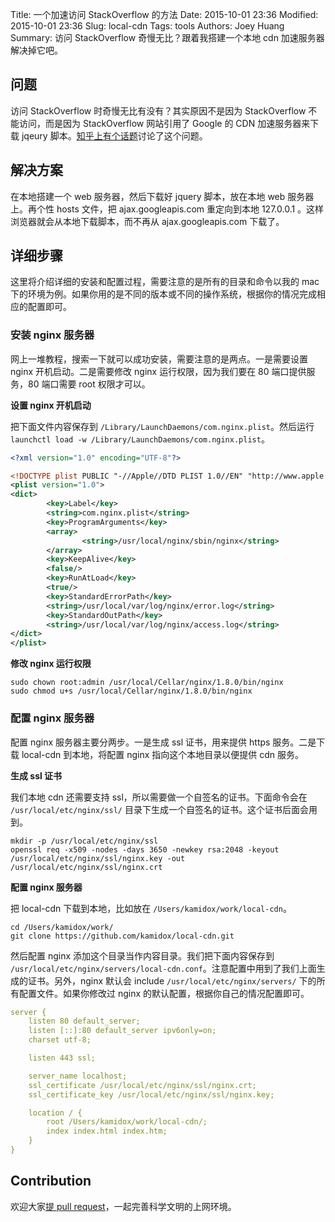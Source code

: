 Title: 一个加速访问 StackOverflow 的方法
Date: 2015-10-01 23:36
Modified: 2015-10-01 23:36
Slug: local-cdn
Tags: tools
Authors: Joey Huang
Summary: 访问 StackOverflow 奇慢无比？跟着我搭建一个本地 cdn 加速服务器解决掉它吧。

## 问题

访问 StackOverflow 时奇慢无比有没有？其实原因不是因为 StackOverflow 不能访问，而是因为 StackOverflow 网站引用了 Google 的 CDN 加速服务器来下载 jqeury 脚本。[知乎上有个话题][1]讨论了这个问题。

## 解决方案

在本地搭建一个 web 服务器，然后下载好 jquery 脚本，放在本地 web 服务器上。再个性 hosts 文件，把 ajax.googleapis.com 重定向到本地 127.0.0.1 。这样浏览器就会从本地下载脚本，而不再从 ajax.googleapis.com 下载了。

## 详细步骤

这里将介绍详细的安装和配置过程，需要注意的是所有的目录和命令以我的 mac 下的环境为例。如果你用的是不同的版本或不同的操作系统，根据你的情况完成相应的配置即可。

### 安装 nginx 服务器

网上一堆教程，搜索一下就可以成功安装，需要注意的是两点。一是需要设置 nginx 开机启动。二是需要修改 nginx 运行权限，因为我们要在 80 端口提供服务，80 端口需要 root 权限才可以。

**设置 nginx 开机启动**

把下面文件内容保存到 `/Library/LaunchDaemons/com.nginx.plist`。然后运行 `launchctl load -w /Library/LaunchDaemons/com.nginx.plist`。

```xml
<?xml version="1.0" encoding="UTF-8"?>

<!DOCTYPE plist PUBLIC "-//Apple//DTD PLIST 1.0//EN" "http://www.apple.com/DTDs/PropertyList-1.0.dtd">
<plist version="1.0">
<dict>
        <key>Label</key>
        <string>com.nginx.plist</string>
        <key>ProgramArguments</key>
        <array>
                <string>/usr/local/nginx/sbin/nginx</string>
        </array>
        <key>KeepAlive</key>
        <false/>
        <key>RunAtLoad</key>
        <true/>
        <key>StandardErrorPath</key>
        <string>/usr/local/var/log/nginx/error.log</string>
        <key>StandardOutPath</key>
        <string>/usr/local/var/log/nginx/access.log</string>
</dict>
</plist>
```

**修改 nginx 运行权限**

```shell
sudo chown root:admin /usr/local/Cellar/nginx/1.8.0/bin/nginx
sudo chmod u+s /usr/local/Cellar/nginx/1.8.0/bin/nginx
```

### 配置 nginx 服务器

配置 nginx 服务器主要分两步。一是生成 ssl 证书，用来提供 https 服务。二是下载 local-cdn 到本地，将配置 nginx 指向这个本地目录以便提供 cdn 服务。

**生成 ssl 证书**

我们本地 cdn 还需要支持 ssl，所以需要做一个自签名的证书。下面命令会在 `/usr/local/etc/nginx/ssl/` 目录下生成一个自签名的证书。这个证书后面会用到。

```shell
mkdir -p /usr/local/etc/nginx/ssl
openssl req -x509 -nodes -days 3650 -newkey rsa:2048 -keyout /usr/local/etc/nginx/ssl/nginx.key -out /usr/local/etc/nginx/ssl/nginx.crt
```

**配置 nginx 服务器**

把 local-cdn 下载到本地，比如放在 `/Users/kamidox/work/local-cdn`。

```shell
cd /Users/kamidox/work/
git clone https://github.com/kamidox/local-cdn.git
```

然后配置 nginx 添加这个目录当作内容目录。我们把下面内容保存到 `/usr/local/etc/nginx/servers/local-cdn.conf`。注意配置中用到了我们上面生成的证书。另外，nginx 默认会 include `/usr/local/etc/nginx/servers/` 下的所有配置文件。如果你修改过 nginx 的默认配置，根据你自己的情况配置即可。

```yml
server {
    listen 80 default_server;
    listen [::]:80 default_server ipv6only=on;
    charset utf-8;

    listen 443 ssl;

    server_name localhost;
    ssl_certificate /usr/local/etc/nginx/ssl/nginx.crt;
    ssl_certificate_key /usr/local/etc/nginx/ssl/nginx.key;

    location / {
        root /Users/kamidox/work/local-cdn/;
        index index.html index.htm;
    }
}
```

## Contribution

欢迎大家[提 pull request][2]，一起完善科学文明的上网环境。


[1]: http://www.zhihu.com/question/22909851
[2]: https://github.com/kamidox/local-cdn
